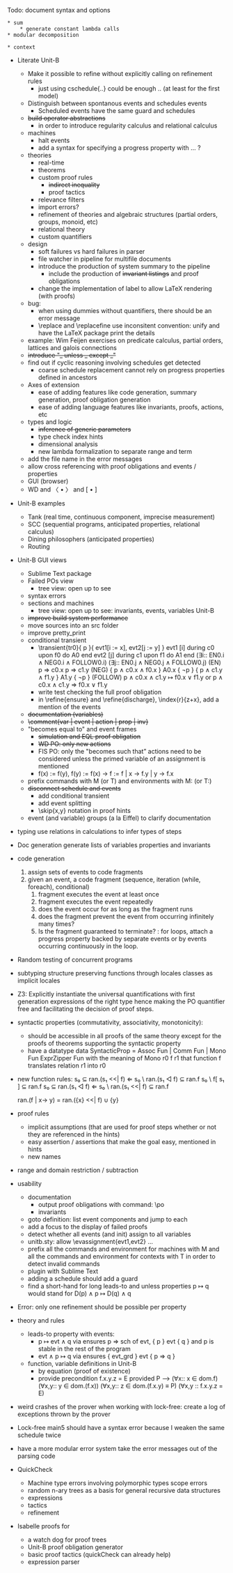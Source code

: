 Todo:
	document syntax and options

    * sum
        * generate constant lambda calls
    * modular decomposition

    * context

* Literate Unit-B
    * Make it possible to refine without explicitly calling on refinement rules
        * just using cschedule{..} could be enough .. (at least for the first model)
    * Distinguish between spontanous events and schedules events
        * Scheduled events have the same guard and schedules
    * ~~build operator abstractions~~
        * in order to introduce regularity calculus and relational calculus
    * machines
        * halt events
        * add a syntax for specifying a progress property with ... ?
    * theories
        * real-time
        * theorems
        * custom proof rules
            * ~~indirect inequality~~
            * proof tactics
        * relevance filters
        * import errors?
        * refinement of theories and algebraic structures (partial orders, groups, monoid, etc)
        * relational theory
        * custom quantifiers
    * design
        * soft failures vs hard failures in parser
        * file watcher in pipeline for multifile documents
        * introduce the production of system summary to the pipeline
            * include the production of ~~invariant listings~~ and proof obligations
        * change the implementation of label to allow LaTeX rendering (with proofs)
    * bug: 
        * when using dummies without quantifiers, there should be an error message
        * \replace and \replacefine use inconsitent convention: unify and have the LaTeX package print the details
    * example: 
        Wim Feijen exercises on predicate calculus, partial orders, lattices and galois connections
    * ~~introduce "_ unless _ except _"~~
    * find out if cyclic reasoning involving schedules get detected
        * coarse schedule replacement cannot rely on progress properties defined in ancestors
    * Axes of extension
        * ease of adding features like code generation, summary generation, proof obligation generation 
        * ease of adding language features like invariants, proofs, actions, etc
    * types and logic
        * ~~inference of generic parameters~~
        * type check index hints
        * dimensional analysis
        * new lambda formalization to separate range and term
    * add the file name in the error messages
    * allow cross referencing with proof obligations and events / properties
    * GUI (browser)
    * WD and 〈 • 〉 and [ • ]
* Unit-B examples
    * Tank (real time, continuous component, imprecise measurement)
    * SCC (sequential programs, anticipated properties, relational calculus)
    * Dining philosophers (anticipated properties)
    * Routing
* Unit-B GUI views
    * Sublime Text package
    * Failed POs view
        * tree view: open up to see 
    * syntax errors
    * sections and machines
        * tree view: open up to see: invariants, events, variables
Unit-B
    * ~~improve build system performance~~
    * move sources into an src folder
    * improve pretty_print
    * conditional transient 
        * \transient{tr0}{ p }{ evt1[i := x], evt2[j := y] }
            evt1 [i]
                during c0
                upon f0
                do A0
                end
            evt2 [j]
                during c1
                upon f1
                do A1
                end
            (∃i:: EN0.i ∧ NEG0.i ∧ FOLLOW0.i)
            (∃j:: EN0.j ∧ NEG0.j ∧ FOLLOW0.j)
            (EN)     p ⇒ c0.x
            p ⇒ c1.y
            (NEG)    { p ∧ c0.x ∧ f0.x } A0.x { ¬p } 
            { p ∧ c1.y ∧ f1.y } A1.y { ¬p }
            (FOLLOW)    p ∧ c0.x ∧ c1.y ↦ f0.x ∨ f1.y 
            or   p ∧ c0.x ∧ c1.y  ⇒  f0.x ∨ f1.y
        * write test checking the full proof obligation
        * in \refine{ensure} and \refine{discharge}, \index{r}{z+x}, add a mention of the events
    * ~~documentation (variables)~~
    * ~~\comment{var | event | action | prop | inv}~~
    * "becomes equal to" and event frames
        * ~~simulation and EQL proof obligation~~
        * ~~WD PO: only new actions~~
        * FIS PO: only the "becomes such that” actions need to be considered unless the primed variable of an assignment is mentioned
        * f(x) := f(y), f(y) := f(x) -> f := f | x → f.y | y → f.x
    * prefix commands with M (or T) and environments with M: (or T:)
    * ~~disconnect schedule and events~~
        * add conditional transient
        * add event splitting
        * \skip{x,y} notation in proof hints
    * event (and variable) groups (a la Eiffel) to clarify documentation
* typing
    use relations in calculations to infer types of steps
* Doc generation
    generate lists of variables
    properties and invariants
* code generation
    1. assign sets of events to code fragments
    2. given an event, a code fragment (sequence, iteration (while, foreach), conditional)
        1. fragment executes the event at least once
        2. fragment executes the event repeatedly
        3. does the event occur for as long as the fragment runs
        4. does the fragment prevent the event from occurring infinitely many times?
        5. Is the fragment guaranteed to terminate?
            :   for loops, attach a progress property backed by separate events or by events occurring continuously in the loop.
 * Random testing of concurrent programs
* subtyping
    structure preserving functions through locales 
    classes as implicit locales
* Z3: Explicitly instantiate the universal quantifications with first generation expressions of the right type hence making the PO quantifier free and facilitating the decision of proof steps.
* syntactic properties (commutativity, associativity, monotonicity):
    * should be accessible in all proofs of the same theory except for the proofs of theorems supporting the syntactic property
    * have a datatype 
        data SyntacticProp = 
            Assoc Fun | Comm Fun 
            | Mono Fun ExprZipper Fun 
        with the meaning of Mono r0 f r1 that function f translates relation r1 into r0  
* new function rules:
    s₀ ⊆ ran.(s₁ <<| f)  ⇐  s₀ \ ran.(s₁ ◁ f) ⊆ ran.f
    s₀ \ f[ s₁ ] ⊆ ran.f
    s₀ ⊆ ran.(s₁ ◁ f)  ⇐  s₀ \ ran.(s₁ <<|  f) ⊆ ran.f

    ran.(f | x→ y)  =  ran.({x} <<| f) ∪ {y}
* proof rules
    * implicit assumptions (that are used for proof steps whether or not they are referenced in the hints)
    * easy assertion / assertions that make the goal easy, mentioned in hints
    * new names
* range and domain restriction / subtraction
* usability
    * documentation
        * output proof obligations with command: \po
        * invariants
    * goto definition: list event components and jump to each
    * add a focus to the display of failed proofs
    * detect whether all events (and init) assign to all variables
    * unitb.sty: allow \evassignment{evt1,evt2} …
    * prefix all the commands and environment for machines with M and all the commands and environment for contexts with T in order to detect invalid commands
    * plugin with Sublime Text
    * adding a schedule should add a guard
    * find a short-hand for long leads-to and unless properties
        p ↦ q would stand for D(p) ∧ p  ↦  D(q) ∧ q
* Error: only one refinement should be possible per property
* theory and rules
    * leads-to property with events:
        * p ↦ evt ∧ q via ensures p ⇒ sch of evt, { p } evt { q } and p is stable in the rest of the program
        * evt ∧ p ↦ q via ensures { evt_grd } evt { p ⇒ q }
    * function, variable definitions in Unit-B
        * by equation (proof of existence)
        * provide precondition
            f.x.y.z = E
            provided P
            -->
            (∀x:: x ∈ dom.f)
            (∀x,y:: y ∈ dom.(f.x))
            (∀x,y:: z ∈ dom.(f.x.y) ≡ P)
            (∀x,y :: f.x.y.z = E)
* weird crashes of the prover when working with lock-free: create a log of exceptions thrown by the prover
* Lock-free
    main5 should have a syntax error because I weaken the same schedule twice
* have a more modular error system
    take the error messages out of the parsing code
* QuickCheck
    * Machine
        type errors involving polymorphic types 
        scope errors
    * random n-ary trees as a basis for general recursive data structures
    * expressions
    * tactics
    * refinement
* Isabelle proofs for
    * a watch dog for proof trees
    * Unit-B proof obligation generator
    * basic proof tactics (quickCheck can already help)
    * expression parser